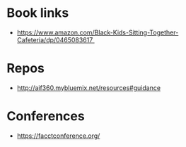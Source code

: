 # Book links
* https://www.amazon.com/Black-Kids-Sitting-Together-Cafeteria/dp/0465083617 

# Repos
* http://aif360.mybluemix.net/resources#guidance

# Conferences
* https://facctconference.org/
